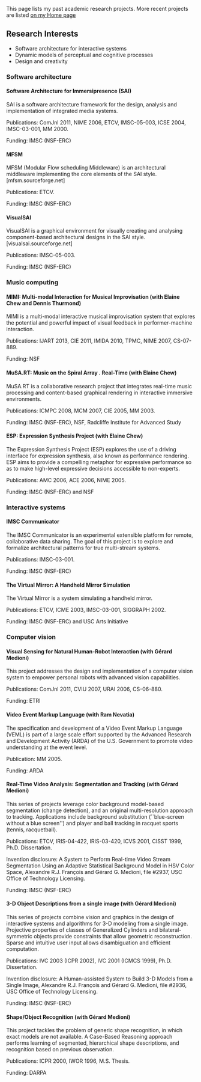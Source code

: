 This page lists my past academic research projects. More recent projects are listed [on my Home page](/index.md/#recent-projects)

## Research Interests

* Software architecture for interactive systems
* Dynamic models of perceptual and cognitive processes
* Design and creativity

### Software architecture

#### Software Architecture for Immersipresence (SAI)

SAI is a software architecture framework for the design, analysis and implementation of integrated media systems.

Publications: ComJnl 2011, NIME 2006, ETCV, IMSC-05-003, ICSE 2004, IMSC-03-001, MM 2000.

Funding: IMSC (NSF-ERC)

#### MFSM

MFSM (Modular Flow scheduling Middleware) is an architectural middleware implementing the core elements of the SAI style. [mfsm.sourceforge.net]

Publications: ETCV.

Funding: IMSC (NSF-ERC)

#### VisualSAI

VisualSAI is a graphical environment for visually creating and analysing component-based architectural designs in the SAI style. [visualsai.sourceforge.net]

Publications: IMSC-05-003.

Funding: IMSC (NSF-ERC)

### Music computing

#### MIMI: Multi-modal Interaction for Musical Improvisation (with Elaine Chew and Dennis Thurmond)

MIMI is a multi-modal interactive musical improvisation system that explores the potential and powerful impact of visual feedback in performer-machine interaction.

Publications: IJART 2013, CIE 2011, IMIDA 2010, TPMC, NIME 2007, CS-07-889.

Funding: NSF

#### MuSA.RT: Music on the Spiral Array . Real-Time (with Elaine Chew)

MuSA.RT is a collaborative research project that integrates real-time music processing and content-based graphical rendering in interactive immersive environments.

Publications: ICMPC 2008, MCM 2007, CIE 2005, MM 2003.

Funding: IMSC (NSF-ERC), NSF, Radcliffe Institute for Advanced Study

#### ESP: Expression Synthesis Project (with Elaine Chew)

The Expression Synthesis Project (ESP) explores the use of a driving interface for expression synthesis, also known as performance rendering. ESP aims to provide a compelling metaphor for expressive performance so as to make high-level expressive decisions accessible to non-experts.

Publications: AMC 2006, ACE 2006, NIME 2005.

Funding: IMSC (NSF-ERC) and NSF

### Interactive systems

#### IMSC Communicator

The IMSC Communicator is an experimental extensible platform for remote, collaborative data sharing. The goal of this project is to explore and formalize architectural patterns for true multi-stream systems.

Publications: IMSC-03-001.

Funding: IMSC (NSF-ERC)

#### The Virtual Mirror: A Handheld Mirror Simulation

The Virtual Mirror is a system simulating a handheld mirror.

Publications: ETCV, ICME 2003, IMSC-03-001, SIGGRAPH 2002.

Funding: IMSC (NSF-ERC) and USC Arts Initiative

### Computer vision

#### Visual Sensing for Natural Human-Robot Interaction (with Gérard Medioni)

This project addresses the design and implementation of a computer vision system to empower personal robots with advanced vision capabilities.

Publications: ComJnl 2011, CVIU 2007, URAI 2006, CS-06-880.

Funding: ETRI

#### Video Event Markup Language (with Ram Nevatia)

The specification and development of a Video Event Markup Language (VEML) is part of a large scale effort supported by the Advanced Research and Development Activity (ARDA) of the U.S. Government to promote video understanding at the event level.

Publication: MM 2005.

Funding: ARDA

#### Real-Time Video Analysis: Segmentation and Tracking (with Gérard Medioni)

This series of projects leverage color background model-based segmentation (change detection), and an original multi-resolution approach to tracking. Applications include background substitution (``blue-screen without a blue screen'') and player and ball tracking in racquet sports (tennis, racquetball).

Publications: ETCV, IRIS-04-422, IRIS-03-420, ICVS 2001, CISST 1999, Ph.D. Dissertation.

Invention disclosure: A System to Perform Real-time Video Stream Segmentation Using an Adaptive Statistical Background Model in HSV Color Space, Alexandre R.J. François and Gérard G. Medioni, file #2937, USC Office of Technology Licensing.

Funding: IMSC (NSF-ERC)

#### 3-D Object Descriptions from a single image (with Gérard Medioni)

This series of projects combine vision and graphics in the design of interactive systems and algorithms for 3-D modeling from a single image. Projective properties of classes of Generalized Cylinders and bilateral-symmetric objects provide constraints that allow geometric reconstruction. Sparse and intuitive user input allows disambiguation and efficient computation.

Publications: IVC 2003 (ICPR 2002), IVC 2001 (ICMCS 1999), Ph.D. Dissertation.

Invention disclosure: A Human-assisted System to Build 3-D Models from a Single Image, Alexandre R.J. François and Gérard G. Medioni, file #2936, USC Office of Technology Licensing.

Funding: IMSC (NSF-ERC)

#### Shape/Object Recognition (with Gérard Medioni)

This project tackles the problem of generic shape recognition, in which exact models are not available. A Case-Based Reasoning approach performs learning of segmented, hierarchical shape descriptions, and recognition based on previous observation.

Publications: ICPR 2000, IWOR 1996, M.S. Thesis.

Funding: DARPA
